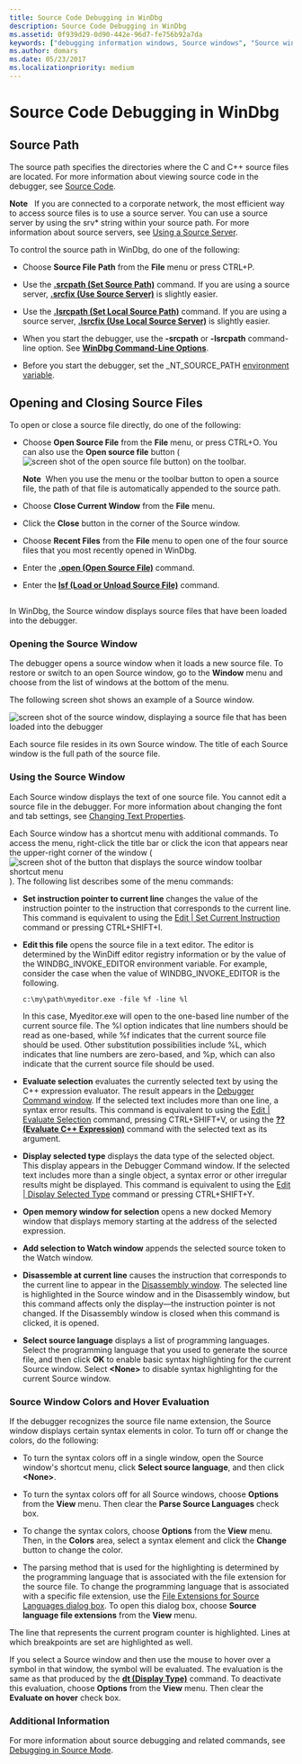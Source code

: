 ```yaml
---
title: Source Code Debugging in WinDbg
description: Source Code Debugging in WinDbg
ms.assetid: 0f939d29-0d90-442e-96d7-fe756b92a7da
keywords: ["debugging information windows, Source windows", "Source windows", "source debugging, Source windows"]
ms.author: domars
ms.date: 05/23/2017
ms.localizationpriority: medium
---
```


# Source Code Debugging in WinDbg


## <span id="ddk_source_path_dbg"></span><span id="DDK_SOURCE_PATH_DBG"></span>Source Path


The source path specifies the directories where the C and C++ source files are located. For more information about viewing source code in the debugger, see [Source Code](source-code.md).

**Note**   If you are connected to a corporate network, the most efficient way to access source files is to use a source server. You can use a source server by using the srv\* string within your source path. For more information about source servers, see [Using a Source Server](using-a-source-server.md).

 

To control the source path in WinDbg, do one of the following:

-   Choose **Source File Path** from the **File** menu or press CTRL+P.

-   Use the [**.srcpath (Set Source Path)**](-srcpath---lsrcpath--set-source-path-.md) command. If you are using a source server, [**.srcfix (Use Source Server)**](-srcfix---lsrcfix--use-source-server-.md) is slightly easier.

-   Use the [**.lsrcpath (Set Local Source Path)**](-srcpath---lsrcpath--set-source-path-.md) command. If you are using a source server, [**.lsrcfix (Use Local Source Server)**](-srcfix---lsrcfix--use-source-server-.md) is slightly easier.

-   When you start the debugger, use the **-srcpath** or **-lsrcpath** command-line option. See [**WinDbg Command-Line Options**](windbg-command-line-options.md).

-   Before you start the debugger, set the \_NT\_SOURCE\_PATH [environment variable](environment-variables.md).

## <span id="Opening_and_Closing_Source_Files"></span><span id="opening_and_closing_source_files"></span><span id="OPENING_AND_CLOSING_SOURCE_FILES"></span>Opening and Closing Source Files


To open or close a source file directly, do one of the following:

-   Choose **Open Source File** from the **File** menu, or press CTRL+O. You can also use the **Open source file** button (![screen shot of the open source file button](images/tbopen.png)) on the toolbar.

    **Note**  When you use the menu or the toolbar button to open a source file, the path of that file is automatically appended to the source path.

     

-   Choose **Close Current Window** from the **File** menu.
-   Click the **Close** button in the corner of the Source window.
-   Choose **Recent Files** from the **File** menu to open one of the four source files that you most recently opened in WinDbg.
-   Enter the [**.open (Open Source File)**](-open--open-source-file-.md) command.
-   Enter the [**lsf (Load or Unload Source File)**](lsf--lsf---load-or-unload-source-file-.md) command.

## <span id="ddk_source_windows_dbg"></span><span id="DDK_SOURCE_WINDOWS_DBG"></span>


In WinDbg, the Source window displays source files that have been loaded into the debugger.

### <span id="opening_the_source_window"></span><span id="OPENING_THE_SOURCE_WINDOW"></span>Opening the Source Window

The debugger opens a source window when it loads a new source file. To restore or switch to an open Source window, go to the **Window** menu and choose from the list of windows at the bottom of the menu.

The following screen shot shows an example of a Source window.

![screen shot of the source window, displaying a source file that has been loaded into the debugger](images/window-source.png)

Each source file resides in its own Source window. The title of each Source window is the full path of the source file.

### <span id="using_the_source_window"></span><span id="USING_THE_SOURCE_WINDOW"></span>Using the Source Window

Each Source window displays the text of one source file. You cannot edit a source file in the debugger. For more information about changing the font and tab settings, see [Changing Text Properties](changing-text-properties.md).

Each Source window has a shortcut menu with additional commands. To access the menu, right-click the title bar or click the icon that appears near the upper-right corner of the window (![screen shot of the button that displays the source window toolbar shortcut menu](images/window-source-icon.png)). The following list describes some of the menu commands:

-   **Set instruction pointer to current line** changes the value of the instruction pointer to the instruction that corresponds to the current line. This command is equivalent to using the [Edit | Set Current Instruction](edit---set-current-instruction.md) command or pressing CTRL+SHIFT+I.

-   **Edit this file** opens the source file in a text editor. The editor is determined by the WinDiff editor registry information or by the value of the WINDBG\_INVOKE\_EDITOR environment variable. For example, consider the case when the value of WINDBG\_INVOKE\_EDITOR is the following.

    ```console
    c:\my\path\myeditor.exe -file %f -line %l
    ```

    In this case, Myeditor.exe will open to the one-based line number of the current source file. The %l option indicates that line numbers should be read as one-based, while %f indicates that the current source file should be used. Other substitution possibilities include %L, which indicates that line numbers are zero-based, and %p, which can also indicate that the current source file should be used.

-   **Evaluate selection** evaluates the currently selected text by using the C++ expression evaluator. The result appears in the [Debugger Command window](debugger-command-window.md). If the selected text includes more than one line, a syntax error results. This command is equivalent to using the [Edit | Evaluate Selection](edit---evaluate-selection.md) command, pressing CTRL+SHIFT+V, or using the [**?? (Evaluate C++ Expression)**](----evaluate-c---expression-.md) command with the selected text as its argument.

-   **Display selected type** displays the data type of the selected object. This display appears in the Debugger Command window. If the selected text includes more than a single object, a syntax error or other irregular results might be displayed. This command is equivalent to using the [Edit | Display Selected Type](edit---display-selected-type.md) command or pressing CTRL+SHIFT+Y.

-   **Open memory window for selection** opens a new docked Memory window that displays memory starting at the address of the selected expression.

-   **Add selection to Watch window** appends the selected source token to the Watch window.

-   **Disassemble at current line** causes the instruction that corresponds to the current line to appear in the [Disassembly window](disassembly-window.md). The selected line is highlighted in the Source window and in the Disassembly window, but this command affects only the display—the instruction pointer is not changed. If the Disassembly window is closed when this command is clicked, it is opened.

-   **Select source language** displays a list of programming languages. Select the programming language that you used to generate the source file, and then click **OK** to enable basic syntax highlighting for the current Source window. Select **&lt;None&gt;** to disable syntax highlighting for the current Source window.

### <span id="source_window_colors_and_hover_evaluation"></span><span id="SOURCE_WINDOW_COLORS_AND_HOVER_EVALUATION"></span>Source Window Colors and Hover Evaluation

If the debugger recognizes the source file name extension, the Source window displays certain syntax elements in color. To turn off or change the colors, do the following:

-   To turn the syntax colors off in a single window, open the Source window's shortcut menu, click **Select source language**, and then click **&lt;None&gt;**.

-   To turn the syntax colors off for all Source windows, choose **Options** from the **View** menu. Then clear the **Parse Source Languages** check box.

-   To change the syntax colors, choose **Options** from the **View** menu. Then, in the **Colors** area, select a syntax element and click the **Change** button to change the color.

-   The parsing method that is used for the highlighting is determined by the programming language that is associated with the file extension for the source file. To change the programming language that is associated with a specific file extension, use the [File Extensions for Source Languages dialog box](view---source-language-file-extensions.md). To open this dialog box, choose **Source language file extensions** from the **View** menu.

The line that represents the current program counter is highlighted. Lines at which breakpoints are set are highlighted as well.

If you select a Source window and then use the mouse to hover over a symbol in that window, the symbol will be evaluated. The evaluation is the same as that produced by the [**dt (Display Type)**](dt--display-type-.md) command. To deactivate this evaluation, choose **Options** from the **View** menu. Then clear the **Evaluate on hover** check box.

### <span id="additional_information"></span><span id="ADDITIONAL_INFORMATION"></span>Additional Information

For more information about source debugging and related commands, see [Debugging in Source Mode](debugging-in-source-mode.md).

 

 





